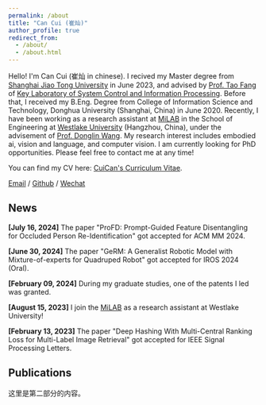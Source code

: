 ```yaml
---
permalink: /about
title: "Can Cui (崔灿)"
author_profile: true
redirect_from: 
  - /about/
  - /about.html
---
```


Hello! I'm Can Cui (崔灿 in chinese). I recived my Master degree from [Shanghai Jiao Tong University](https://en.sjtu.edu.cn/) in June 2023, and advised by [Prof. Tao Fang](https://automation.sjtu.edu.cn/FANGTao) of [Key Laboratory of System Control and Information Processing](http://www.scip.sjtu.edu.cn/). Before that, I received my B.Eng. Degree from College of Information Science and Technology, Donghua University (Shanghai, China) in June 2020. Recently, I have been working as a research assistant at [MiLAB](https://milab.westlake.edu.cn/) in the School of Engineering at [Westlake University](https://en.westlake.edu.cn/) (Hangzhou, China), under the advisement of [Prof. Donglin Wang](https://www.westlake.edu.cn/faculty/donglin-wang.html). My research interest includes embodied ai, vision and language, and computer vision. I am currently looking for PhD opportunities. Please feel free to contact me at any time!


You can find my CV here: [CuiCan's Curriculum Vitae](../assets/Curriculum_Vitae.pdf).

[Email](mailto:cuican@westlake.edu.cn) / [Github](https://github.com/Cuixxx) / [Wechat](../images/wechat.jpg)

## <a id= "news"></a>News
**[July 16, 2024]** The paper "ProFD: Prompt-Guided Feature Disentangling for Occluded Person Re-Identification" got accepted for ACM MM 2024.

**[June 30, 2024]** The paper "GeRM: A Generalist Robotic Model with Mixture-of-experts for Quadruped Robot"  got accepted for IROS 2024 (Oral).

**[February 09, 2024]** During my graduate studies, one of the patents I led was granted.

**[August 15, 2023]** I join the [MiLAB](https://milab.westlake.edu.cn/) as a research assistant at Westlake University!

**[February 13, 2023]** The paper "Deep Hashing With Multi-Central Ranking Loss for Multi-Label Image Retrieval"  got accepted for IEEE Signal Processing Letters.



## <a id="publications"></a>Publications
这里是第二部分的内容。

